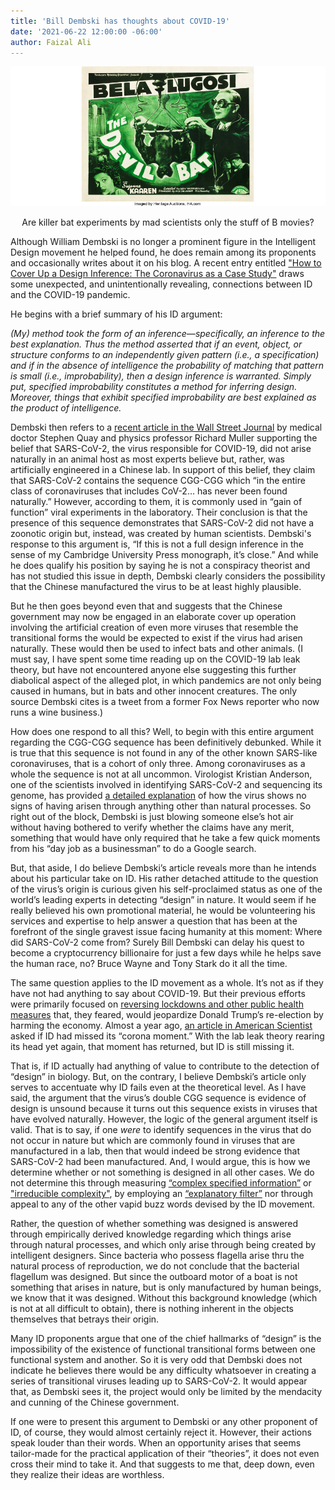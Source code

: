 ```yaml
---
title: 'Bill Dembski has thoughts about COVID-19'
date: '2021-06-22 12:00:00 -06:00'
author: Faizal Ali  
---
```


![Devil Bat movie](/uploads/2021/Devilbat.png)
<div align="center">
  Are killer bat experiments by mad scientists only the stuff of B movies?
  </div>

<p>
<p>Although William Dembski is no longer a prominent figure in the Intelligent Design movement he helped found, he does remain among its proponents and occasionally writes about it on his blog.  A recent entry entitled <a href="https://billdembski.com/intelligent-design/how-to-cover-up-design-inferences/">"How to Cover Up a Design Inference: The Coronavirus as a Case Study"</a> draws some unexpected, and unintentionally revealing, connections between ID and the COVID-19 pandemic.</p> 
<p>He begins with a brief summary of his ID argument:</p>
<p><i>(My) method took the form of an inference—specifically, an inference to the best explanation. Thus the method asserted that if an event, object, or structure conforms to an independently given pattern (i.e., a specification) and if in the absence of intelligence the probability of matching that pattern is small (i.e., improbability), then a design inference is warranted. Simply put, specified improbability constitutes a method for inferring design. Moreover, things that exhibit specified improbability are best explained as the product of intelligence.</i></p>
<p>Dembski then refers to a <a href="https://www.wsj.com/articles/the-science-suggests-a-wuhan-lab-leak-11622995184">recent article in the Wall Street Journal</a> by medical doctor Stephen Quay and physics professor Richard Muller supporting the belief that SARS-CoV-2, the virus responsible for COVID-19, did not arise naturally in an animal host as most experts believe but, rather, was artificially engineered in a Chinese lab.  In support of this belief, they claim that SARS-CoV-2 contains the sequence CGG-CGG which “in the entire class of coronaviruses that includes CoV-2… has never been found naturally.”  However, according to them, it is commonly used in “gain of function” viral experiments in the laboratory.  Their conclusion is that the presence of this sequence demonstrates that SARS-CoV-2 did not have a zoonotic origin but, instead, was created by human scientists.  Dembski's response to this argument is, “If this is not a full design inference in the sense of my Cambridge University Press monograph, it’s close.”  And while he does qualify his position by saying he is not a conspiracy theorist and has not studied this issue in depth, Dembski clearly considers the possibility that the Chinese manufactured the virus to be at least highly plausible.<p>

<!--more-->

<p>But he then goes beyond even that and suggests that the Chinese government may now be engaged in an elaborate cover up operation involving the artificial creation of even more viruses that resemble the transitional forms the would be expected to exist if the virus had arisen naturally.  These would then be used to infect bats and other animals.  (I must say, I have spent some time reading up on the COVID-19 lab leak theory, but have not encountered anyone else suggesting this further diabolical aspect of the alleged plot, in which pandemics are not only being caused in humans, but in bats and other innocent creatures.  The only source Dembski cites is a tweet from a former Fox News reporter who now runs a wine business.)</p>
<p>How does one respond to all this?  Well, to begin with this entire argument regarding the CGG-CGG sequence has been definitively debunked.  While it is true that this sequence is not found in any of the other known SARS-like coronaviruses, that is a cohort of only three.  Among coronaviruses as a whole the sequence is not at all uncommon.  Virologist Kristian Anderson, one of the scientists involved in identifying SARS-CoV-2 and sequencing its genome, has provided <a href="https://medium.com/beingwell/nobel-winning-virologist-eats-wuhan-crow-1709ba20ef7d">a detailed explanation</a> of how the virus shows no signs of having arisen through anything other than natural processes. So right out of the block, Dembski is just blowing someone else’s hot air without having bothered to verify whether the claims have any merit, something that would have only required that he take a few quick moments from his “day job as a businessman” to do a Google search.</p>
<p>But, that aside, I do believe Dembski’s article reveals more than he intends about his particular take on ID.  His rather detached attitude to the question of the virus’s origin is curious given his self-proclaimed status as one of the world’s leading experts in detecting “design” in nature.  It would seem if he really believed his own promotional material, he would be volunteering his services and expertise to help answer a question that has been at the forefront of the single gravest issue facing humanity at this moment:  Where did SARS-CoV-2 come from?  Surely Bill Dembski can delay his quest to become a cryptocurrency billionaire for just a few days while he helps save the human race, no?  Bruce Wayne and Tony Stark do it all the time.</p>
<p>The same question applies to the ID movement as a whole.  It’s not as if they have not had anything to say about COVID-19.  But their previous efforts were primarily focused on <a href="https://thefederalist.com/2020/05/14/trump-needs-to-recruit-a-medical-red-team-to-challenge-lockdown-manic-governors/">reversing lockdowns and other public health measures</a> that, they feared, would jeopardize Donald Trump’s re-election by harming the economy.  Almost a year ago, <a href="https://www.americanscientist.org/blog/macroscope/did-intelligent-design-just-miss-its-corona-moment">an article in American Scientist</a> asked if ID had missed its “corona moment.” With the lab leak theory rearing its head yet again, that moment has returned, but ID is still missing it.</p>
<p>That is, if ID actually had anything of value to contribute to the detection of “design” in biology.  But, on the contrary, I believe Dembski’s article only serves to accentuate why ID fails even at the theoretical level.  As I have said, the argument that the virus’s double CGG sequence is evidence of design is unsound because it turns out this sequence exists in viruses that have evolved naturally.  However, the logic of the general argument itself is valid.  That is to say, if one <i>were</i> to identify sequences in the virus that do not occur in nature but which are commonly found in viruses that are manufactured in a lab, then that would indeed be strong evidence that SARS-CoV-2 had been manufactured. And, I would argue, this is how we determine whether or not something is designed in all other cases.  We do not determine this through measuring <a href="http://users.fred.net/tds/lab/papers/ev/dembski/specified.complexity.html">“complex specified information”</a> or <a href="https://ncse.ngo/review-michael-behes-darwins-black-box">"irreducible complexity"</a>, by employing an <a href="http://www.talkdesign.org/faqs/theftovertoil/theftovertoil.html">“explanatory filter”</a> nor through appeal to any of the other vapid buzz words devised by the ID movement.</p>
<p>Rather, the question of whether something was designed is answered through empirically derived knowledge regarding which things arise through natural processes, and which only arise through being created by intelligent designers.  Since bacteria who possess flagella arise thru the natural process of reproduction, we do not conclude that the bacterial flagellum was designed.  But since the outboard motor of a boat is not something that arises in nature, but is only manufactured by human beings, we know that it was designed. Without this background knowledge (which is not at all difficult to obtain), there is nothing inherent in the objects themselves that betrays their origin.</p>
<p>Many ID proponents argue that one of the chief hallmarks of “design” is the impossibility of the existence of functional transitional forms between one functional system and another.  So it is very odd that Dembski does not indicate he believes there would be any difficulty whatsoever in creating a series of transitional viruses leading up to SARS-CoV-2.  It would appear that, as Dembski sees it, the project would only be limited by the mendacity and cunning of the Chinese government.</p>
<p>If one were to present this argument to Dembski or any other proponent of ID, of course, they would almost certainly reject it.  However, their actions speak louder than their words.  When an opportunity arises that seems tailor-made for the practical application of their “theories”, it does not even cross their mind to take it.  And that suggests to me that, deep down, even they realize their ideas are worthless.</p>

